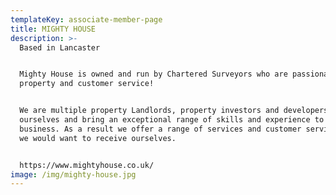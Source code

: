 ```yaml
---
templateKey: associate-member-page
title: MIGHTY HOUSE
description: >-
  Based in Lancaster 


  Mighty House is owned and run by Chartered Surveyors who are passionate about
  property and customer service!


  We are multiple property Landlords, property investors and developers
  ourselves and bring an exceptional range of skills and experience to the
  business. As a result we offer a range of services and customer service that
  we would want to receive ourselves.


  https://www.mightyhouse.co.uk/
image: /img/mighty-house.jpg
---
```


